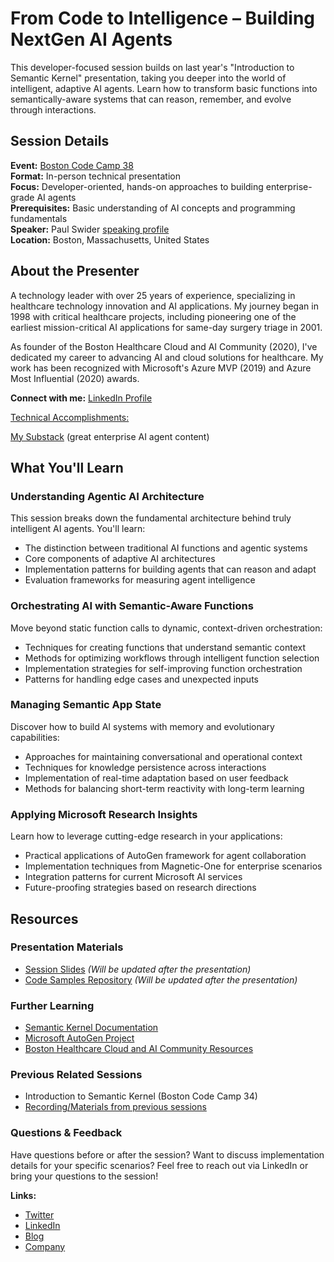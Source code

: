 # From Code to Intelligence – Building NextGen AI Agents

This developer-focused session builds on last year's "Introduction to Semantic Kernel" presentation, taking you deeper into the world of intelligent, adaptive AI agents. Learn how to transform basic functions into semantically-aware systems that can reason, remember, and evolve through interactions.

## Session Details
**Event:** [Boston Code Camp 38](https://www.bostoncodecamp.com/CC38/info)  
**Format:** In-person technical presentation  
**Focus:** Developer-oriented, hands-on approaches to building enterprise-grade AI agents  
**Prerequisites:** Basic understanding of AI concepts and programming fundamentals  
**Speaker:** Paul Swider [speaking profile](https://sessionize.com/pswider/)  
**Location:** Boston, Massachusetts, United States



## About the Presenter

A technology leader with over 25 years of experience, specializing in healthcare technology innovation and AI applications. My journey began in 1998 with critical healthcare projects, including pioneering one of the earliest mission-critical AI applications for same-day surgery triage in 2001.

As founder of the Boston Healthcare Cloud and AI Community (2020), I've dedicated my career to advancing AI and cloud solutions for healthcare. My work has been recognized with Microsoft's Azure MVP (2019) and Azure Most Influential (2020) awards.

**Connect with me:** [LinkedIn Profile](https://www.linkedin.com/in/pswider)

[Technical Accomplishments:](bio.md)

[My Substack](https://substack.com/@pauljswider) (great enterprise AI agent content)



## What You'll Learn

### Understanding Agentic AI Architecture

This session breaks down the fundamental architecture behind truly intelligent AI agents. You'll learn:

- The distinction between traditional AI functions and agentic systems
- Core components of adaptive AI architectures
- Implementation patterns for building agents that can reason and adapt
- Evaluation frameworks for measuring agent intelligence

### Orchestrating AI with Semantic-Aware Functions

Move beyond static function calls to dynamic, context-driven orchestration:

- Techniques for creating functions that understand semantic context
- Methods for optimizing workflows through intelligent function selection
- Implementation strategies for self-improving function orchestration
- Patterns for handling edge cases and unexpected inputs

### Managing Semantic App State

Discover how to build AI systems with memory and evolutionary capabilities:

- Approaches for maintaining conversational and operational context
- Techniques for knowledge persistence across interactions
- Implementation of real-time adaptation based on user feedback
- Methods for balancing short-term reactivity with long-term learning

### Applying Microsoft Research Insights

Learn how to leverage cutting-edge research in your applications:

- Practical applications of AutoGen framework for agent collaboration
- Implementation techniques from Magnetic-One for enterprise scenarios
- Integration patterns for current Microsoft AI services
- Future-proofing strategies based on research directions



## Resources

### Presentation Materials

- [Session Slides]() *(Will be updated after the presentation)*
- [Code Samples Repository]() *(Will be updated after the presentation)*

### Further Learning

- [Semantic Kernel Documentation](https://learn.microsoft.com/en-us/semantic-kernel/overview/)
- [Microsoft AutoGen Project](https://microsoft.github.io/autogen/)
- [Boston Healthcare Cloud and AI Community Resources]()

### Previous Related Sessions

- Introduction to Semantic Kernel (Boston Code Camp 34)
- [Recording/Materials from previous sessions](BuildingYourOwnCopilot-archive.md)

### Questions & Feedback

Have questions before or after the session? Want to discuss implementation details for your specific scenarios? Feel free to reach out via LinkedIn or bring your questions to the session!

**Links:**

- [Twitter](https://www.twitter.com/pswider)
- [LinkedIn](https://www.linkedin.com/in/pswider)
- [Blog](https://www.paulswider.com)
- [Company](https://www.realactivity.ai)